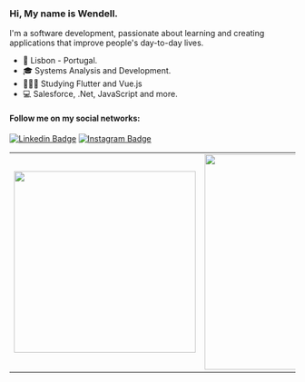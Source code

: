 ### Hi, My name is Wendell.

 I'm a software development, passionate about learning and creating applications that improve people's day-to-day lives. 

- :round_pushpin: Lisbon - Portugal.
- 🎓 Systems Analysis and Development.
- 👨🏻‍💻 Studying Flutter and Vue.js
- 💻 Salesforce, .Net, JavaScript and more.

#### Follow me on my social networks:

[![Linkedin Badge](https://img.shields.io/badge/-LinkedIn-blue?style=for-the-badge&logo=Linkedin&logoColor=white&link=https://www.linkedin.com/in/wendell-arnald-ribeiro/)](https://www.linkedin.com/in/wendell-arnald-ribeiro/)
[![Instagram Badge](https://img.shields.io/badge/-Instagram-C13584?style=for-the-badge&logo=instagram&logoColor=white&link=https://www.instagram.com/wendellarnald_/)](https://www.instagram.com/wendellarnald_/)

<center>
  <table>
    <tr>
        <td><img width="320px" align="center" src="https://github-readme-stats.vercel.app/api/top-langs/?username=wendellarnald&hide=html&layout=compact&theme=dark" /></td>
        <td><img width="380px" align="center" src="https://github-readme-stats.vercel.app/api?username=wendellarnald&theme=dark&show_icons=true&count_private=true"/></td>
    </tr>   
  </table>
</center> 
